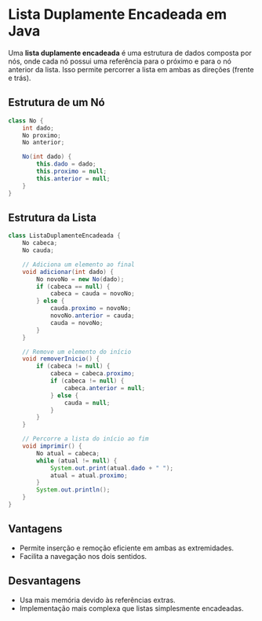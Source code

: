 # Lista Duplamente Encadeada em Java

Uma **lista duplamente encadeada** é uma estrutura de dados composta por nós, onde cada nó possui uma referência para o próximo e para o nó anterior da lista. Isso permite percorrer a lista em ambas as direções (frente e trás).

## Estrutura de um Nó

```java
class No {
    int dado;
    No proximo;
    No anterior;

    No(int dado) {
        this.dado = dado;
        this.proximo = null;
        this.anterior = null;
    }
}
```

## Estrutura da Lista

```java
class ListaDuplamenteEncadeada {
    No cabeca;
    No cauda;

    // Adiciona um elemento ao final
    void adicionar(int dado) {
        No novoNo = new No(dado);
        if (cabeca == null) {
            cabeca = cauda = novoNo;
        } else {
            cauda.proximo = novoNo;
            novoNo.anterior = cauda;
            cauda = novoNo;
        }
    }

    // Remove um elemento do início
    void removerInicio() {
        if (cabeca != null) {
            cabeca = cabeca.proximo;
            if (cabeca != null) {
                cabeca.anterior = null;
            } else {
                cauda = null;
            }
        }
    }

    // Percorre a lista do início ao fim
    void imprimir() {
        No atual = cabeca;
        while (atual != null) {
            System.out.print(atual.dado + " ");
            atual = atual.proximo;
        }
        System.out.println();
    }
}
```

## Vantagens

- Permite inserção e remoção eficiente em ambas as extremidades.
- Facilita a navegação nos dois sentidos.

## Desvantagens

- Usa mais memória devido às referências extras.
- Implementação mais complexa que listas simplesmente encadeadas.
